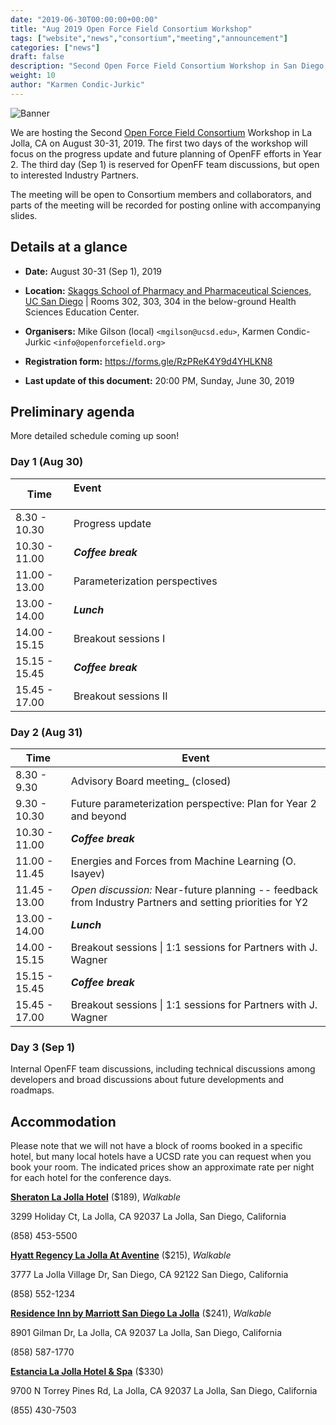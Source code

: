 ```yaml
---
date: "2019-06-30T00:00:00+00:00"
title: "Aug 2019 Open Force Field Consortium Workshop"
tags: ["website","news","consortium","meeting","announcement"]
categories: ["news"]
draft: false
description: "Second Open Force Field Consortium Workshop in San Diego, August 30-31 (Sep 1), 2019."
weight: 10
author: "Karmen Condic-Jurkic"
---
```


![Banner](UCSD-stock-photo.png "Banner")

We are hosting the Second [Open Force Field Consortium](https://openforcefield.org/consortium/) Workshop in La Jolla, CA on August 30-31, 2019. The first two days of the workshop will focus on the progress update and future planning of OpenFF efforts in Year 2. The third day (Sep 1) is reserved for OpenFF team discussions, but open to interested Industry Partners.

The meeting will be open to Consortium members and collaborators, and parts of the meeting will be recorded for posting online with accompanying slides.

## Details at a glance

* **Date:** August 30-31 (Sep 1), 2019

* **Location:** [Skaggs School of Pharmacy and Pharmaceutical Sciences,
UC San Diego](https://goo.gl/maps/8HC5pCd1hqxGmThJ9) \| Rooms 302, 303, 304 in the below-ground Health Sciences Education Center.

* **Organisers:** Mike Gilson (local) `<mgilson@ucsd.edu>`, Karmen Condic-Jurkic `<info@openforcefield.org>`

* **Registration form:** https://forms.gle/RzPReK4Y9d4YHLKN8

* **Last update of this document:** 20:00 PM, Sunday, June 30, 2019

## Preliminary agenda

More detailed schedule coming up soon!

### Day 1 (Aug 30)

Time         | Event &nbsp; &nbsp; &nbsp; &nbsp; &nbsp;&nbsp; &nbsp; &nbsp; &nbsp; &nbsp; &nbsp; &nbsp; &nbsp; &nbsp; &nbsp; &nbsp;&nbsp; &nbsp; &nbsp; &nbsp; &nbsp; &nbsp; &nbsp; &nbsp; &nbsp; &nbsp; &nbsp; &nbsp; &nbsp; &nbsp; &nbsp;&nbsp; &nbsp; &nbsp; &nbsp; &nbsp; &nbsp; &nbsp; &nbsp; &nbsp; &nbsp; &nbsp;&nbsp; &nbsp; &nbsp; &nbsp; &nbsp; &nbsp; &nbsp; &nbsp; &nbsp; &nbsp;&nbsp; &nbsp; &nbsp; &nbsp; &nbsp;&nbsp; &nbsp; &nbsp; &nbsp; &nbsp; &nbsp; &nbsp; &nbsp; &nbsp; &nbsp; &nbsp;&nbsp; &nbsp; &nbsp; &nbsp; &nbsp; &nbsp; &nbsp; &nbsp; &nbsp; &nbsp;
-------------|:-------
8.30 - 10.30	| Progress update                                                         
10.30 - 11.00 | **_Coffee break_**                                                  
11.00 - 13.00	| Parameterization perspectives                                       
13.00 - 14.00 | **_Lunch_**                                                              
14.00 - 15.15 | Breakout sessions I                                                     
15.15 - 15.45 | **_Coffee break_**                                                       
15.45 - 17.00 | Breakout sessions II                                                     

### Day 2 (Aug 31)

Time         | Event  
-------------|-------
8.30 - 9.30	| Advisory Board meeting_ (closed)
9.30 - 10.30	| Future parameterization perspective: Plan for Year 2 and beyond
10.30 - 11.00 | **_Coffee break_**
11.00 - 11.45	| Energies and Forces from Machine Learning (O. Isayev)
11.45 - 13.00 | _Open discussion:_ Near-future planning -- feedback from Industry Partners and setting priorities for Y2
13.00 - 14.00 | **_Lunch_**
14.00 - 15.15 | Breakout sessions  \| 1:1 sessions for Partners with J. Wagner
15.15 - 15.45 | **_Coffee break_**
15.45 - 17.00 | Breakout sessions  \| 1:1 sessions for Partners with J. Wagner



### Day 3 (Sep 1)

Internal OpenFF team discussions, including technical discussions among developers and broad discussions about future developments and roadmaps.


## Accommodation

Please note that we will not have a block of rooms booked in a specific hotel, but many local hotels have a UCSD rate you can request when you book your room. The indicated prices show an approximate rate per night for each hotel for the conference days.

[**Sheraton La Jolla Hotel**](https://www.marriott.com/hotels/travel/sanjs-sheraton-la-jolla-hotel) ($189), _Walkable_

3299 Holiday Ct, La Jolla, CA 92037
La Jolla, San Diego, California

(858) 453-5500


[**Hyatt Regency La Jolla At Aventine**](https://www.hyatt.com/en-US/hotel/california/hyatt-regency-la-jolla-at-aventine/jolla) ($215), _Walkable_

3777 La Jolla Village Dr, San Diego, CA 92122
San Diego, California

(858) 552-1234


[**Residence Inn by Marriott San Diego La Jolla**](https://www.marriott.com/hotels/travel/lajca-residence-inn-san-diego-la-jolla/) ($241), _Walkable_

8901 Gilman Dr, La Jolla, CA 92037
La Jolla, San Diego, California

(858) 587-1770


[**Estancia La Jolla Hotel & Spa**](https://meritagecollection.com/estancia-la-jolla) ($330)

9700 N Torrey Pines Rd, La Jolla, CA 92037
La Jolla, San Diego, California

(855) 430-7503
